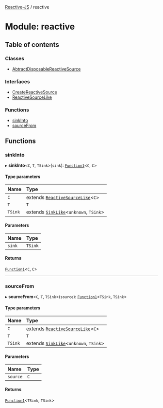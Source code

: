 [Reactive-JS](../README.md) / reactive

# Module: reactive

## Table of contents

### Classes

- [AbtractDisposableReactiveSource](../classes/reactive.AbtractDisposableReactiveSource.md)

### Interfaces

- [CreateReactiveSource](../interfaces/reactive.CreateReactiveSource.md)
- [ReactiveSourceLike](../interfaces/reactive.ReactiveSourceLike.md)

### Functions

- [sinkInto](reactive.md#sinkinto)
- [sourceFrom](reactive.md#sourcefrom)

## Functions

### sinkInto

▸ **sinkInto**<`C`, `T`, `TSink`\>(`sink`): [`Function1`](functions.md#function1)<`C`, `C`\>

#### Type parameters

| Name | Type |
| :------ | :------ |
| `C` | extends [`ReactiveSourceLike`](../interfaces/reactive.ReactiveSourceLike.md)<`C`\> |
| `T` | `T` |
| `TSink` | extends [`SinkLike`](../interfaces/sink.SinkLike.md)<`unknown`, `TSink`\> |

#### Parameters

| Name | Type |
| :------ | :------ |
| `sink` | `TSink` |

#### Returns

[`Function1`](functions.md#function1)<`C`, `C`\>

___

### sourceFrom

▸ **sourceFrom**<`C`, `T`, `TSink`\>(`source`): [`Function1`](functions.md#function1)<`TSink`, `TSink`\>

#### Type parameters

| Name | Type |
| :------ | :------ |
| `C` | extends [`ReactiveSourceLike`](../interfaces/reactive.ReactiveSourceLike.md)<`C`\> |
| `T` | `T` |
| `TSink` | extends [`SinkLike`](../interfaces/sink.SinkLike.md)<`unknown`, `TSink`\> |

#### Parameters

| Name | Type |
| :------ | :------ |
| `source` | `C` |

#### Returns

[`Function1`](functions.md#function1)<`TSink`, `TSink`\>
